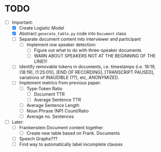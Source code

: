 # TODO

- [ ] Important:
  - [x] Create Logistic Model
  - [x] Abstract `generate_table.py` code into `Document` class
  - [ ] Separate document content into interviewer and participant
    - [ ] Implement row speaker detection:
      - [ ] Figure out what to do with three-speaker documents
      - [ ] WARN ABOUT SPEAKERS NOT AT THE BEGINNING OF THE LINE!!!
  - [ ] Identify removable tokens in documents, i.e. timestamps (i.e. 18:19, (18:19), (1:25:01)), [END OF RECORDING], [TRANSCRIPT PAUSED], variations of INAUDIBLE (??), etc, ANONYMIZED.
  - [ ] Implement metrics from previous paper:
    - [ ] Type-Token Ratio
      - [ ] Document TTR
      - [ ] Average Sentence TTR
    - [ ] Average Sentence Length
    - [ ] Noun Phrase (NP) Count/Ratio
    - [ ] Average no. Sentences
- [ ] Later:
  - [ ] Frankenstein Document content together
    - [ ] Create new table based on Frank. Documents
  - [ ] Speech Graphs???
  - [ ] Find way to automatically label incomplete clauses
